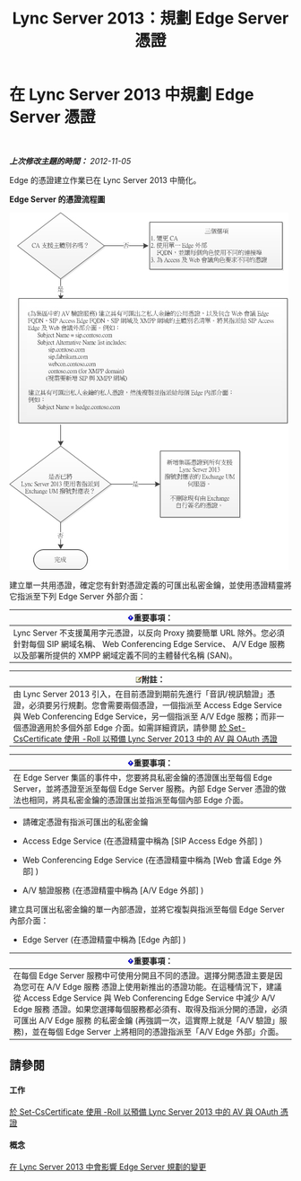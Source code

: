 ﻿---
title: Lync Server 2013：規劃 Edge Server 憑證
TOCTitle: 規劃 Edge Server 憑證
ms:assetid: f1dfe220-2398-4ac8-ba4c-206c8c0cbc50
ms:mtpsurl: https://technet.microsoft.com/zh-tw/library/Gg413010(v=OCS.15)
ms:contentKeyID: 49292786
ms.date: 08/10/2015
mtps_version: v=OCS.15
ms.translationtype: HT
---

# 在 Lync Server 2013 中規劃 Edge Server 憑證

 

_**上次修改主題的時間：** 2012-11-05_

Edge 的憑證建立作業已在 Lync Server 2013 中簡化。

**Edge Server 的憑證流程圖**

![憑證流程圖](images/Gg413010.a5fc20db-7ced-4364-b577-6a709a8367cd(OCS.15).jpg "憑證流程圖")

建立單一共用憑證，確定您有針對憑證定義的可匯出私密金鑰，並使用憑證精靈將它指派至下列 Edge Server 外部介面：

<table>
<thead>
<tr class="header">
<th><img src="images/Gg412908.important(OCS.15).gif" title="important" alt="important" />重要事項：</th>
</tr>
</thead>
<tbody>
<tr class="odd">
<td>Lync Server 不支援萬用字元憑證，以反向 Proxy 摘要簡單 URL 除外。您必須針對每個 SIP 網域名稱、 Web Conferencing Edge Service、 A/V Edge 服務 以及部署所提供的 XMPP 網域定義不同的主體替代名稱 (SAN)。</td>
</tr>
</tbody>
</table>


<table>
<thead>
<tr class="header">
<th><img src="images/Gg398811.note(OCS.15).gif" title="note" alt="note" />附註：</th>
</tr>
</thead>
<tbody>
<tr class="odd">
<td>由 Lync Server 2013 引入，在目前憑證到期前先進行「音訊/視訊驗證」憑證，必須要另行規劃。您會需要兩個憑證，一個指派至 Access Edge Service 與 Web Conferencing Edge Service，另一個指派至 A/V Edge 服務；而非一個憑證適用於多個外部 Edge 介面。如需詳細資訊，請參閱 <a href="lync-server-2013-staging-av-and-oauth-certificates-using-roll-in-set-cscertificate.md">於 Set-CsCertificate 使用 -Roll 以預備 Lync Server 2013 中的 AV 與 OAuth 憑證</a></td>
</tr>
</tbody>
</table>


<table>
<thead>
<tr class="header">
<th><img src="images/Gg412908.important(OCS.15).gif" title="important" alt="important" />重要事項：</th>
</tr>
</thead>
<tbody>
<tr class="odd">
<td>在 Edge Server 集區的事件中，您要將具私密金鑰的憑證匯出至每個 Edge Server，並將憑證至派至每個 Edge Server 服務。內部 Edge Server 憑證的做法也相同，將具私密金鑰的憑證匯出並指派至每個內部 Edge 介面。</td>
</tr>
</tbody>
</table>


  - 請確定憑證有指派可匯出的私密金鑰

  - Access Edge Service (在憑證精靈中稱為 \[SIP Access Edge 外部\] )

  - Web Conferencing Edge Service (在憑證精靈中稱為 \[Web 會議 Edge 外部\] )

  - A/V 驗證服務 (在憑證精靈中稱為 \[A/V Edge 外部\] )

建立具可匯出私密金鑰的單一內部憑證，並將它複製與指派至每個 Edge Server 內部介面：

  - Edge Server (在憑證精靈中稱為 \[Edge 內部\] )

<table>
<thead>
<tr class="header">
<th><img src="images/Gg412908.important(OCS.15).gif" title="important" alt="important" />重要事項：</th>
</tr>
</thead>
<tbody>
<tr class="odd">
<td>在每個 Edge Server 服務中可使用分開且不同的憑證。選擇分開憑證主要是因為您可在 A/V Edge 服務 憑證上使用新推出的憑證功能。在這種情況下，建議從 Access Edge Service 與 Web Conferencing Edge Service 中減少 A/V Edge 服務 憑證。如果您選擇每個服務都必須有、取得及指派分開的憑證，必須可匯出 A/V Edge 服務 的私密金鑰 (再強調一次，這實際上就是「A/V 驗證」服務)，並在每個 Edge Server 上將相同的憑證指派至「A/V Edge 外部」介面。</td>
</tr>
</tbody>
</table>


## 請參閱

#### 工作

[於 Set-CsCertificate 使用 -Roll 以預備 Lync Server 2013 中的 AV 與 OAuth 憑證](lync-server-2013-staging-av-and-oauth-certificates-using-roll-in-set-cscertificate.md)  

#### 概念

[在 Lync Server 2013 中會影響 Edge Server 規劃的變更](lync-server-2013-changes-in-lync-server-that-affect-edge-server-planning.md)

